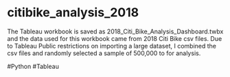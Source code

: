 # citibike_analysis_2018


The Tableau workbook is saved as 2018_Citi_Bike_Analysis_Dashboard.twbx and the data used for this workbook came from 2018 Citi Bike csv files. Due to Tableau Public restrictions on importing a large dataset, I combined the csv files and randomly selected a sample of 500,000 to for analysis.

#Python
#Tableau
